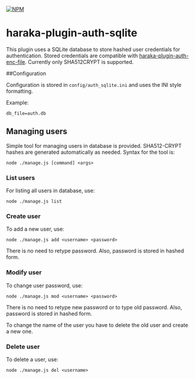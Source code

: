 [![NPM][npm-img]][npm-url]

# haraka-plugin-auth-sqlite

This plugin uses a SQLite database to store hashed user credentials for authentication. Stored credentials are compatible with [haraka-plugin-auth-enc-file](https://github.com/AuspeXeu/haraka-plugin-auth-enc-file). Currently only SHA512CRYPT is supported.

##Configuration

Configuration is stored in `config/auth_sqlite.ini` and uses the INI style formatting.

Example:

```
db_file=auth.db
```

## Managing users

Simple tool for managing users in database is provided. SHA512-CRYPT hashes are generated automatically as needed. Syntax for the tool is:

`node ./manage.js [command] <args>`

### List users

For listing all users in database, use:

`node ./manage.js list`

### Create user

To add a new user, use:

`node ./manage.js add <username> <password>`

There is no need to retype password. Also, password is stored in hashed form.

### Modify user

To change user password, use:

`node ./manage.js mod <username> <password>`

There is no need to retype new password or to type old password. Also, password is stored in hashed form.

To change the name of the user you have to delete the old user and create a new one.

### Delete user

To delete a user, use:

`node ./manage.js del <username>`

[npm-img]: https://nodei.co/npm/haraka-plugin-auth-sqlite.png
[npm-url]: https://www.npmjs.com/package/haraka-plugin-auth-sqlite
